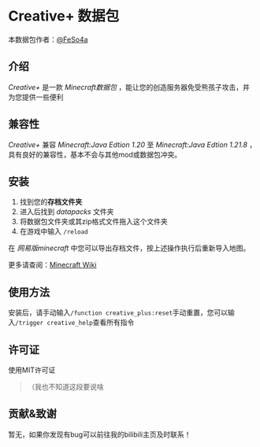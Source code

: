 # Creative+ 数据包

本数据包作者：[@FeSo4a](https://space.bilibili.com/3546674548967510 "点击前往作者bilibili主页")

## 介绍
_Creative+_ 是一款 _Minecraft数据包_ ，能让您的创造服务器免受熊孩子攻击，并为您提供一些便利

## 兼容性
_Creative+_ 兼容 _Minecraft:Java Edtion 1.20_ 至 _Minecraft:Java Edtion 1.21.8_ ，具有良好的兼容性，基本不会与其他mod或数据包冲突。

## 安装
1. 找到您的**存档文件夹**
2. 进入后找到 _datapacks_ 文件夹
3. 将数据包文件夹或其zip格式文件拖入这个文件夹
4. 在游戏中输入 `/reload`

在 *网易版minecraft* 中您可以导出存档文件，按上述操作执行后重新导入地图。  

更多请查阅：[Minecraft Wiki](https://zh.minecraft.wiki/w/Tutorial:%E5%AE%89%E8%A3%85%E6%95%B0%E6%8D%AE%E5%8C%85 "点击前往“教程：安装数据包”")

## 使用方法
安装后，请手动输入`/function creative_plus:reset`手动重置，您可以输入`/trigger creative_help`查看所有指令

## 许可证
使用MIT许可证
> （我也不知道这段要说啥  

## 贡献&致谢
暂无，如果你发现有bug可以前往我的bilibili主页及时联系！